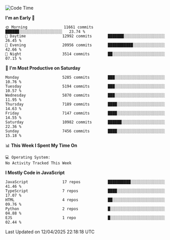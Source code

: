 <!--START_SECTION:waka-->
![Code Time](http://img.shields.io/badge/Code%20Time-3%2C498%20hrs%2059%20mins-blue)

**I'm an Early 🐤** 

```text
🌞 Morning                11661 commits       ██████░░░░░░░░░░░░░░░░░░░   23.74 % 
🌆 Daytime                12992 commits       ███████░░░░░░░░░░░░░░░░░░   26.45 % 
🌃 Evening                20956 commits       ███████████░░░░░░░░░░░░░░   42.66 % 
🌙 Night                  3514 commits        ██░░░░░░░░░░░░░░░░░░░░░░░   07.15 % 
```
📅 **I'm Most Productive on Saturday** 

```text
Monday                   5285 commits        ███░░░░░░░░░░░░░░░░░░░░░░   10.76 % 
Tuesday                  5194 commits        ███░░░░░░░░░░░░░░░░░░░░░░   10.57 % 
Wednesday                5870 commits        ███░░░░░░░░░░░░░░░░░░░░░░   11.95 % 
Thursday                 7189 commits        ████░░░░░░░░░░░░░░░░░░░░░   14.63 % 
Friday                   7147 commits        ████░░░░░░░░░░░░░░░░░░░░░   14.55 % 
Saturday                 10982 commits       ██████░░░░░░░░░░░░░░░░░░░   22.36 % 
Sunday                   7456 commits        ████░░░░░░░░░░░░░░░░░░░░░   15.18 % 
```


📊 **This Week I Spent My Time On** 

```text
💻 Operating System: 
No Activity Tracked This Week
```

**I Mostly Code in JavaScript** 

```text
JavaScript               17 repos            ██████████░░░░░░░░░░░░░░░   41.46 % 
TypeScript               7 repos             ████░░░░░░░░░░░░░░░░░░░░░   17.07 % 
HTML                     4 repos             ██░░░░░░░░░░░░░░░░░░░░░░░   09.76 % 
Python                   2 repos             █░░░░░░░░░░░░░░░░░░░░░░░░   04.88 % 
EJS                      1 repo              █░░░░░░░░░░░░░░░░░░░░░░░░   02.44 % 
```




 Last Updated on 12/04/2025 22:18:18 UTC
<!--END_SECTION:waka-->

<!--
**likaiqiang/likaiqiang** is a ✨ _special_ ✨ repository because its `README.md` (this file) appears on your GitHub profile.

Here are some ideas to get you started:

- 🔭 I’m currently working on ...
- 🌱 I’m currently learning ...
- 👯 I’m looking to collaborate on ...
- 🤔 I’m looking for help with ...
- 💬 Ask me about ...
- 📫 How to reach me: ...
- 😄 Pronouns: ...
- ⚡ Fun fact: ...
-->
